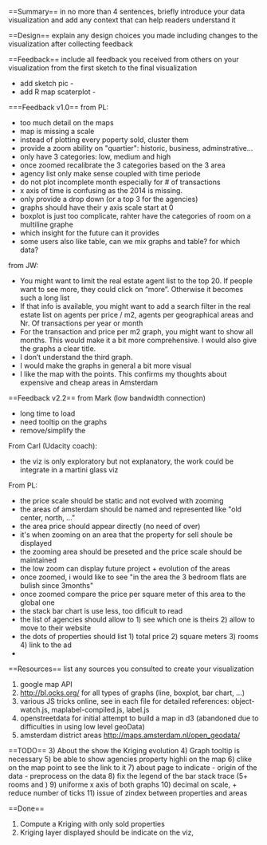 ==Summary== 
in no more than 4 sentences, briefly introduce your data visualization and add any context that can help readers understand it

==Design==
explain any design choices you made including changes to the visualization after collecting feedback

==Feedback==
include all feedback you received from others on your visualization from the first sketch to the final visualization
- add sketch pic -
- add R map scaterplot -

===Feedback v1.0==
from PL:
- too much detail on the maps
- map is missing a scale
- instead of plotting every poperty sold, cluster them
- provide a zoom ability on "quartier": historic, business, adminstrative... 
- only have 3 categories: low, medium and high
- once zoomed recalibrate the 3 categories based on the 3 area
- agency list only make sense coupled with time periode
- do not plot incomplete month especially for # of transactions
- x axis of time is confusing as the 2014 is missing.
- only provide a drop down (or a top 3 for the agencies)
- graphs should have their y axis scale start at 0
- boxplot is just too complicate, rahter have the categories of room on a multiline graphe
- which insight for the future can it provides
- some users also like table, can we mix graphs and table? for which data?

from JW:
- You might want to limit the real estate agent list to the top 20. If people want to see more, they could click on “more”. Otherwise it becomes such a long list
- If that info is available, you might want to add a search filter in the real estate list on agents per price / m2, agents per geographical areas and Nr. Of transactions per year or month
- For the transaction and price per m2 graph, you might want to show all months. This would make it a bit more comprehensive. I would also give the graphs a clear title.
- I don’t understand the third graph.
- I would make the graphs in general a bit more visual
- I like the map with the points. This confirms my thoughts about expensive and cheap areas in Amsterdam

==Feedback v2.2==
from Mark (low bandwidth connection)
- long time to load
- need tooltip on the graphs
- remove/simplify the 

From Carl (Udacity coach):
- the viz is only exploratory but not explanatory, the work could be integrate in a martini glass viz

From PL:
- the price scale should be static and not evolved with zooming
- the areas of amsterdam should be named and represented like "old center, north, ..."
- the area price should appear directly (no need of over)
- it's when zooming on an area that the property for sell shoule be displayed
- the zooming area should be preseted and the price scale should be maintained
- the low zoom can display future project + evolution of the areas
- once zoomed, i would like to see "in the area the 3 bedroom flats are bulish since 3months"
- once zoomed compare the price per square meter of this area to the global one
- the stack bar chart is use less, too dificult to read
- the list of agencies should allow to 1) see which one is theirs 2) allow to move to their website
- the dots of properties should list 1) total price 2) square meters 3) rooms 4) link to the ad
- 

==Resources==
list any sources you consulted to create your visualization
1) google map API
2) http://bl.ocks.org/ for all types of graphs (line, boxplot, bar chart, ...)
3) various JS tricks online, see in each file for detailed references: object-watch.js, maplabel-compiled.js, label.js
4) openstreetdata for initial attempt to build a map in d3 (abandoned due to difficulties in using low level geoData)
5) amsterdam district areas  http://maps.amsterdam.nl/open_geodata/

==TODO==
3) About the show the Kriging evolution
4) Graph tooltip is necessary
5) be able to show agencies property highli on the map
6) clike on the map point to see the link to it
7) about page to indicate
    - origin of the data
    - preprocess on the data
8) fix the legend of the bar stack trace (5+ rooms and )
9) uniforme x axis of both graphs
10) decimal on scale, + reduce number of ticks
11) issue of zindex between properties and areas

==Done==
1) Compute a Kriging with only sold properties
2) Kriging layer displayed should be indicate on the viz,
